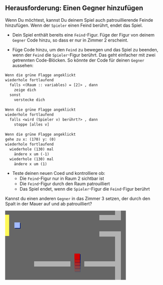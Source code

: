 ## Herausforderung: Einen Gegner hinzufügen

Wenn Du möchtest, kannst Du deinem Spiel auch patrouillierende Feinde hinzufügen. Wenn der `Spieler` einen Feind berührt, endet das Spiel.

+ Dein Spiel enthält bereits eine `Feind`-Figur. Füge der Figur von deinem `Gegner` Code hinzu, so dass er nur in Zimmer 2 erscheint.

+ Füge Code hinzu, um den `Feind` zu bewegen und das Spiel zu beenden, wenn der `Feind` die `Spieler`-Figur berührt. Das geht einfacher mit zwei getrennten Code-Blöcken. So könnte der Code für deinen `Gegner` aussehen:

```blocks3
Wenn die grüne Flagge angeklickt
wiederhole fortlaufend 
  falls <(Raum :: variables) = [2]> , dann 
    zeige dich
  sonst 
    verstecke dich

Wenn die grüne Flagge angeklickt
wiederhole fortlaufend 
  falls <wird (Spieler v) berührt?> , dann 
    stoppe [alles v]

Wenn die grüne Flagge angeklickt
gehe zu x: (170) y: (0)
wiederhole fortlaufend 
  wiederhole (130) mal 
    ändere x um (-1)
  wiederhole (130) mal 
    ändere x um (1)
```

+ Teste deinen neuen Coed und kontrolliere ob: 
    + Die `Feind`-Figur nur in Raum 2 sichtbar ist
    + Die `Feind`-Figur durch den Raum patrouilliert
    + Das Spiel endet, wenn die `Spieler`-Figur die `Feind`-Figur berührt

Kannst du einen anderen `Gegner` in das Zimmer 3 setzen, der durch den Spalt in der Mauer auf und ab patrouilliert?

![screenshot](images/world-enemy2.png)